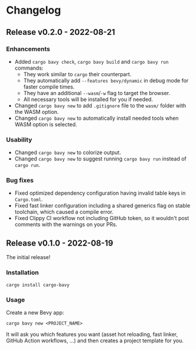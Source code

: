 # Changelog

## Release v0.2.0 - 2022-08-21

### Enhancements

- Added `cargo bavy check`, `cargo bavy build` and `cargo bavy run` commands:
  - They work similar to `cargo` their counterpart.
  - They automatically add `--features bevy/dynamic` in debug mode for faster compile times.
  - They have an additional `--wasm`/`-w` flag to target the browser.
  - All necessary tools will be installed for you if needed.
- Changed `cargo bavy new` to add `.gitignore` file to the `wasm/` folder with the WASM option.
- Changed `cargo bavy new` to automatically install needed tools when WASM option is selected.

### Usability

- Changed `cargo bavy new` to colorize output.
- Changed `cargo bavy new` to suggest running `cargo bavy run` instead of `cargo run`.

### Bug fixes

- Fixed optimized dependency configuration having invalid table keys in `Cargo.toml`.
- Fixed fast linker configuration including a shared generics flag on stable toolchain, which caused a compile error.
- Fixed Clippy CI workflow not including GitHub token, so it wouldn't post comments with the warnings on your PRs.

## Release v0.1.0 - 2022-08-19

The initial release!

### Installation

```cli
cargo install cargo-bavy
```

### Usage

Create a new Bevy app:

```cli
cargo bavy new <PROJECT_NAME>
```

It will ask you which features you want (asset hot reloading, fast linker, GitHub Action workflows, ...) and then creates a project template for you.
